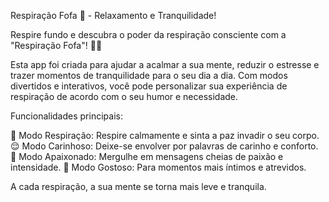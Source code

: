 Respiração Fofa 🌸 - Relaxamento e Tranquilidade!

Respire fundo e descubra o poder da respiração consciente com a "Respiração Fofa"! 🌿💖

Esta app foi criada para ajudar a acalmar a sua mente, reduzir o estresse e trazer momentos de tranquilidade para o seu dia a dia. 
Com modos divertidos e interativos, você pode personalizar sua experiência de respiração de acordo com o seu humor e necessidade.

Funcionalidades principais:

🌱 Modo Respiração: Respire calmamente e sinta a paz invadir o seu corpo.
😌 Modo Carinhoso: Deixe-se envolver por palavras de carinho e conforto.
💖 Modo Apaixonado: Mergulhe em mensagens cheias de paixão e intensidade.
🔞 Modo Gostoso: Para momentos mais íntimos e atrevidos.

A cada respiração, a sua mente se torna mais leve e tranquila. 

